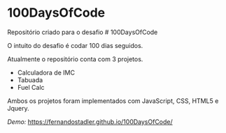 # 100DaysOfCode
Repositório criado para o desafio # 100DaysOfCode


O intuito do desafio é codar 100 dias seguidos.

Atualmente o repositório conta com 3 projetos.
    
* Calculadora de IMC
* Tabuada
* Fuel Calc 

Ambos os projetos foram implementados com JavaScript, CSS, HTML5 e Jquery.

*Demo:* https://fernandostadler.github.io/100DaysOfCode/ 
